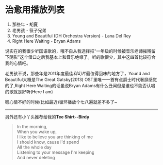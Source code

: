 治愈用播放列表
========

1.	那些年 - 胡夏
2.	老男孩 - 筷子兄弟
3.	Young and Beautiful (DH Orchestra Version) - Lana Del Rey
4.	Right Here Waiting - Bryan Adams

说实在的我很少听国语歌的，哦不自从我选择把“一年级的时候被音乐老师摧残留下阴影”这个借口之后我基本上和音乐绝缘了。听的歌很少，其中这四首比较符合我的心情吧。

老男孩不说，那些年是2011年度最佳*科幻片*最值得回味的地方了，Yound and Beautiful大概是The Great Gatsby(2013) OST里唯一一首有点爵士时代奢靡感觉的了,Right Here Waiting的话虽说Bryan Adams有什么丑闻但是谁也不能否认唱的歌就是好听(Here I am)

嗯心情不好的时候(比如最近)循环播放个七八遍就差不多了~

*****

另外还有小丫头推荐给我的**Tee Shirt--Birdy**
>	In the morning,   
>	When you wake up,   
>	I like to believe you are thinking of me   
>	I should know, cause I'd spend   
>	All the whole day   
>	Listening to your message I'm keeping   
>	And never deleting   